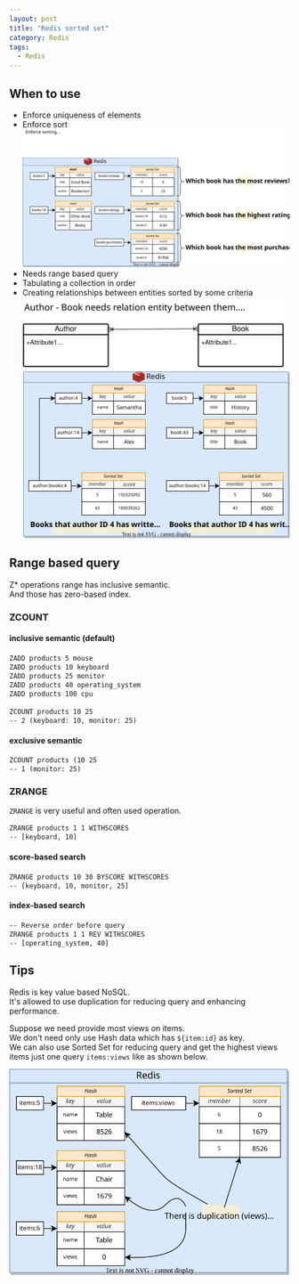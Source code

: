 ```yaml
---
layout: post
title: "Redis sorted set"
category: Redis
tags:
  - Redis
---
```


## When to use
- Enforce uniqueness of elements
- Enforce sort \
![Enforce sort](/assets/img/redis/enforce-sort-sortedset.svg)
- Needs range based query
- Tabulating a collection in order
- Creating relationships between entities sorted by some criteria \
![Relationship between entities](/assets/img/redis/sortedset-join-entity.svg)

## Range based query
Z* operations range has inclusive semantic. \
And those has zero-based index.

### ZCOUNT
#### inclusive semantic (default)
```redis
ZADD products 5 mouse
ZADD products 10 keyboard
ZADD products 25 monitor
ZADD products 40 operating_system
ZADD products 100 cpu

ZCOUNT products 10 25
-- 2 (keyboard: 10, monitor: 25)
```

#### exclusive semantic
```redis
ZCOUNT products (10 25
-- 1 (monitor: 25)
```

### ZRANGE
`ZRANGE` is very useful and often used operation.
```redis
ZRANGE products 1 1 WITHSCORES
-- [keyboard, 10]
```

#### score-based search
```redis
ZRANGE products 10 30 BYSCORE WITHSCORES
-- [keyboard, 10, monitor, 25]
```

#### index-based search
```redis
-- Reverse order before query
ZRANGE products 1 1 REV WITHSCORES
-- [operating_system, 40]
```

## Tips
Redis is key value based NoSQL. \
It's allowed to use duplication for reducing query and enhancing performance.

Suppose we need provide most views on items.\
We don't need only use Hash data which has `${item:id}` as key. \
We can also use Sorted Set for reducing query and get the highest views items just one query `items:views` like as shown below.

![duplication is fine](/assets/img/redis/redis-duplication-is-fine.svg)
